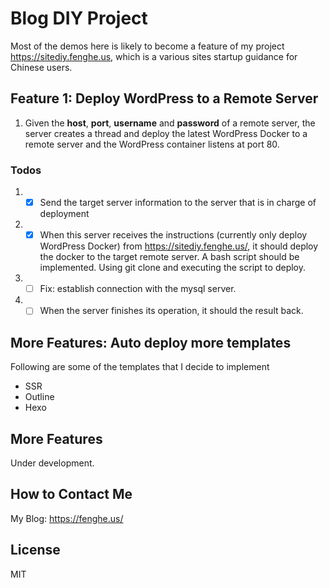# Blog DIY Project
Most of the demos here is likely to become a feature of my project <https://sitediy.fenghe.us>, which is a various sites startup guidance for Chinese users.

## Feature 1: Deploy WordPress to a Remote Server
1. Given the **host**, **port**, **username** and **password** of a remote server, the server creates a thread and deploy the latest WordPress Docker to a remote server and the WordPress container listens at port 80.

### Todos
1. - [x] Send the target server information to the server that is in charge of deployment
2. - [x] When this server receives the instructions (currently only deploy WordPress Docker) from <https://sitediy.fenghe.us/>, it should deploy the docker to the target remote server. A bash script should be implemented. Using git clone and executing the script to deploy.
3. - [ ] Fix: establish connection with the mysql server.
4. - [ ] When the server finishes its operation, it should the result back.

## More Features: Auto deploy more templates
Following are some of the templates that I decide to implement
- SSR
- Outline
- Hexo

## More Features
Under development.

## How to Contact Me
My Blog: <https://fenghe.us/>

## License
MIT
